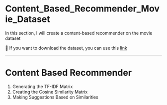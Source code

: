 # Content_Based_Recommender_Movie_Dataset
In this section, I will create a content-based recommender on the movie dataset

📌 If you want to download the dataset, you can use this <a href="https://www.kaggle.com/rounakbanik/the-movies-dataset">link</a>

<hr />

# Content Based Recommender

1. Generating the TF-IDF Matrix
2. Creating the Cosine Similarity Matrix
3. Making Suggestions Based on Similarities
